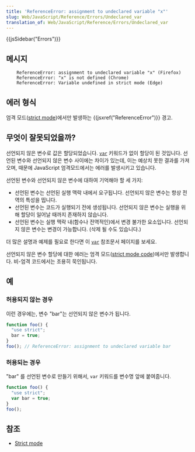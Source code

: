 ```yaml
---
title: 'ReferenceError: assignment to undeclared variable "x"'
slug: Web/JavaScript/Reference/Errors/Undeclared_var
translation_of: Web/JavaScript/Reference/Errors/Undeclared_var
---
```


{{jsSidebar("Errors")}}

## 메시지

```
    ReferenceError: assignment to undeclared variable "x" (Firefox)
    ReferenceError: "x" is not defined (Chrome)
    ReferenceError: Variable undefined in strict mode (Edge)
```

## 에러 형식

엄격 모드([strict mode](/en-US/docs/Web/JavaScript/Reference/Strict_mode))에서만 발생하는 {{jsxref("ReferenceError")}} 경고.

## 무엇이 잘못되었을까?

선언되지 않은 변수로 값은 할당되었습니다. [`var`](/en-US/docs/Web/JavaScript/Reference/Statements/var) 키워드가 없이 할당이 된 것입니다. 선언된 변수와 선언되지 않은 변수 사이에는 차이가 있는데, 이는 예상치 못한 결과를 가져오며, 때문에 JavaScript 엄격모드에서는 에러를 발생시키고 있습니다.

선언된 변수와 선언되지 않은 변수에 대하여 기억해야 할 세 가지:

- 선언된 변수는 선언된 실행 맥락 내에서 요구됩니다. 선언되지 않은 변수는 항상 전역의 특성을 띱니다.
- 선언된 변수는 코드가 실행되기 전에 생성됩니다. 선언되지 않은 변수는 실행을 위해 할당이 일어날 때까지 존재하지 않습니다.
- 선언된 변수는 실행 맥락 내(함수나 전역적인)에서 변경 불가한 요소입니다. 선언되지 않은 변수는 변경이 가능합니다. (삭제 될 수도 있습니다.)

더 많은 설명과 예제를 필요로 한다면 이 [`var`](/en-US/docs/Web/JavaScript/Reference/Statements/var) 참조문서 페이지를 보세요.

선언되지 않은 변수 할당에 대한 에러는 엄격 모드([strict mode code](/en-US/docs/Web/JavaScript/Reference/Strict_mode))에서만 발생합니다. 비-엄격 코드에서는 조용히 묵인됩니다.

## 예

### 허용되지 않는 경우

이런 경우에는, 변수 "bar"는 선언되지 않은 변수가 됩니다.

```js example-bad
function foo() {
  "use strict";
  bar = true;
}
foo(); // ReferenceError: assignment to undeclared variable bar
```

### 허용되는 경우

"bar" 를 선언된 변수로 만들기 위해서, `var` 키워드를 변수명 앞에 붙여줍니다.

```js example-good
function foo() {
  "use strict";
  var bar = true;
}
foo();
```

## 참조

- [Strict mode](/en-US/docs/Web/JavaScript/Reference/Strict_mode)
